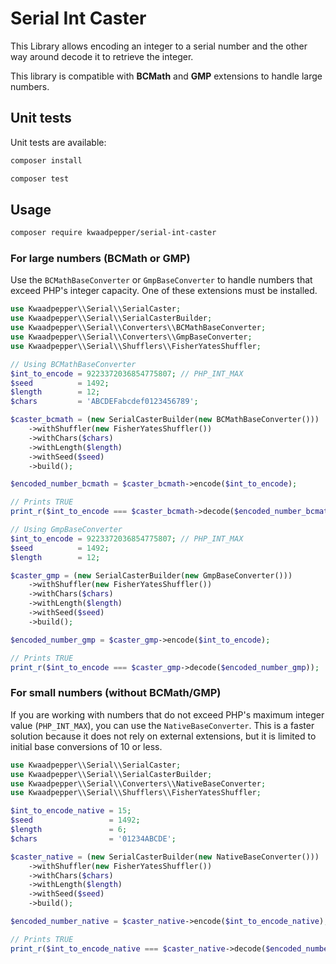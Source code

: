# Serial Int Caster

This Library allows encoding an integer to a serial number and the other way around decode it to retrieve the integer.

This library is compatible with **BCMath** and **GMP** extensions to handle large numbers.

## Unit tests

Unit tests are available:

```sh
composer install
```

```sh
composer test
```

## Usage

```bash
composer require kwaadpepper/serial-int-caster
```

### For large numbers (BCMath or GMP)

Use the `BCMathBaseConverter` or `GmpBaseConverter` to handle numbers that exceed PHP's integer capacity. One of these extensions must be installed.

```php
use Kwaadpepper\\Serial\\SerialCaster;
use Kwaadpepper\\Serial\\SerialCasterBuilder;
use Kwaadpepper\\Serial\\Converters\\BCMathBaseConverter;
use Kwaadpepper\\Serial\\Converters\\GmpBaseConverter;
use Kwaadpepper\\Serial\\Shufflers\\FisherYatesShuffler;

// Using BCMathBaseConverter
$int_to_encode = 9223372036854775807; // PHP_INT_MAX
$seed          = 1492;
$length        = 12;
$chars         = 'ABCDEFabcdef0123456789';

$caster_bcmath = (new SerialCasterBuilder(new BCMathBaseConverter()))
    ->withShuffler(new FisherYatesShuffler())
    ->withChars($chars)
    ->withLength($length)
    ->withSeed($seed)
    ->build();

$encoded_number_bcmath = $caster_bcmath->encode($int_to_encode);

// Prints TRUE
print_r($int_to_encode === $caster_bcmath->decode($encoded_number_bcmath));

// Using GmpBaseConverter
$int_to_encode = 9223372036854775807; // PHP_INT_MAX
$seed          = 1492;
$length        = 12;

$caster_gmp = (new SerialCasterBuilder(new GmpBaseConverter()))
    ->withShuffler(new FisherYatesShuffler())
    ->withChars($chars)
    ->withLength($length)
    ->withSeed($seed)
    ->build();

$encoded_number_gmp = $caster_gmp->encode($int_to_encode);

// Prints TRUE
print_r($int_to_encode === $caster_gmp->decode($encoded_number_gmp));
```

### For small numbers (without BCMath/GMP)

If you are working with numbers that do not exceed PHP's maximum integer value (`PHP_INT_MAX`), you can use the `NativeBaseConverter`. This is a faster solution because it does not rely on external extensions, but it is limited to initial base conversions of 10 or less.

```php
use Kwaadpepper\\Serial\\SerialCaster;
use Kwaadpepper\\Serial\\SerialCasterBuilder;
use Kwaadpepper\\Serial\\Converters\\NativeBaseConverter;
use Kwaadpepper\\Serial\\Shufflers\\FisherYatesShuffler;

$int_to_encode_native = 15;
$seed                 = 1492;
$length               = 6;
$chars                = '01234ABCDE';

$caster_native = (new SerialCasterBuilder(new NativeBaseConverter()))
    ->withShuffler(new FisherYatesShuffler())
    ->withChars($chars)
    ->withLength($length)
    ->withSeed($seed)
    ->build();

$encoded_number_native = $caster_native->encode($int_to_encode_native);

// Prints TRUE
print_r($int_to_encode_native === $caster_native->decode($encoded_number_native));
```
